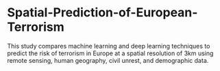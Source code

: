 # Spatial-Prediction-of-European-Terrorism
This study compares machine learning and deep learning techniques to predict the risk of terrorism in Europe at a spatial resolution of 3km using remote sensing, human geography, civil unrest, and demographic data.
